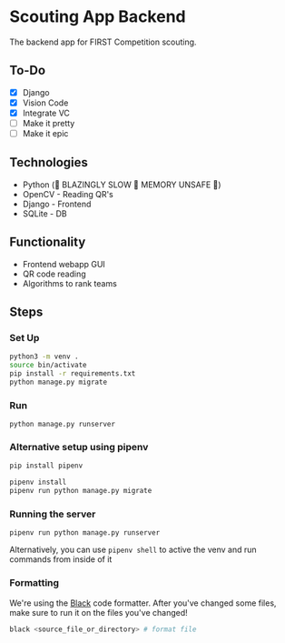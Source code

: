 # Scouting App Backend
The backend app for FIRST Competition scouting.

## To-Do
- [x] Django
- [x] Vision Code
- [x] Integrate VC
- [ ] Make it pretty
- [ ] Make it epic

## Technologies
- Python (🚀 BLAZINGLY SLOW 🚀 MEMORY UNSAFE 🚀)
- OpenCV - Reading QR's
- Django - Frontend
- SQLite - DB

## Functionality
- Frontend webapp GUI
- QR code reading
- Algorithms to rank teams

## Steps
### Set Up
```bash
python3 -m venv .
source bin/activate
pip install -r requirements.txt
python manage.py migrate
```

### Run
`python manage.py runserver`

### Alternative setup using pipenv
```bash
pip install pipenv

pipenv install
pipenv run python manage.py migrate
```

### Running the server
`pipenv run python manage.py runserver`

Alternatively, you can use `pipenv shell` to active the venv and run commands from inside of it

### Formatting
We're using the [Black](https://black.readthedocs.io/en/stable/) code formatter.
After you've changed some files, make sure to run it on the files you've changed!

```bash
black <source_file_or_directory> # format file
```
